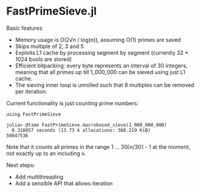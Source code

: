 # FastPrimeSieve.jl

Basic features:

- Memory usage is O(2√n / log(n)), assuming O(1) primes are saved
- Skips multiple of 2, 3 and 5
- Exploits L1 cache by processing segment by segment (currently 32 * 1024 bools are stored)
- Efficient bitpacking: every byte represents an interval of 30 integers, meaning that all
  primes up till 1_000_000 can be sieved using just L1 cache.
- The sieving inner loop is unrolled such that 8 multiples can be removed per iteration.

Current functionality is just counting prime numbers:

```
using FastPrimeSieve

julia> @time FastPrimeSieve.macrobased_sieve(1_000_000_000)
  0.316057 seconds (13.73 k allocations: 368.219 KiB)
50847536
```

Note that it counts all primes in the range 1 ... 30⌈n/30⌉ - 1 at the moment, not exactly
up to an including `n`.

Next steps:

- Add multithreading
- Add a sensible API that allows iteration
